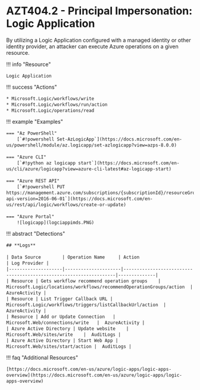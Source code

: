 # AZT404.2 - Principal Impersonation: Logic Application 

By utilizing a Logic Application configured with a managed identity or other identity provider, an attacker can execute Azure operations on a given resource.

!!! info "Resource" 

	Logic Application

!!! success "Actions" 

	* Microsoft.Logic/workflows/write
	* Microsoft.Logic/workflows/run/action
	* Microsoft.Logic/operations/read

!!! example "Examples"

    === "Az PowerShell"
		[`#!powershell Set-AzLogicApp`](https://docs.microsoft.com/en-us/powershell/module/az.logicapp/set-azlogicapp?view=azps-8.0.0)

	=== "Azure CLI"
		[`#!python az logicapp start`](https://docs.microsoft.com/en-us/cli/azure/logicapp?view=azure-cli-latest#az-logicapp-start)
		
	=== "Azure REST API"	
		[`#!powershell PUT https://management.azure.com/subscriptions/{subscriptionId}/resourceGroups/{resourceGroupName}/providers/Microsoft.Logic/workflows/{workflowName}?api-version=2016-06-01`](https://docs.microsoft.com/en-us/rest/api/logic/workflows/create-or-update)		

    === "Azure Portal"
    	![logicapp](logciappimds.PNG)

 
!!! abstract "Detections"

	## **Logs** 

    | Data Source        | Operation Name     | Action                                                            | Log Provider |
    |--------------------|---------------------|-------------------------------------------------------------------|--------------|
    | Resource | Gets workflow recommend operation groups	 | Microsoft.Logic/locations/workflows/recommendOperationGroups/action	| AzureActivity |
    | Resource | List Trigger Callback URL | Microsoft.Logic/workflows/triggers/listCallbackUrl/action	| AzureActivity |
    | Resource | Add or Update Connection	| Microsoft.Web/connections/write	|  AzureActivity |
	| Azure Active Directory | Update website	 | Microsoft.Web/sites/write	|  AuditLogs |
	| Azure Active Directory | Start Web App | Microsoft.Web/sites/start/action	|  AuditLogs |

!!! faq "Additional Resources"

	[https://docs.microsoft.com/en-us/azure/logic-apps/logic-apps-overview](https://docs.microsoft.com/en-us/azure/logic-apps/logic-apps-overview)
